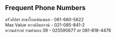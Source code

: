 ## Frequent Phone Numbers

ครัวอัปสร สาขาโกลเด้นเพลส  -  061-680-5622  
Max Value  ทาวน์อินทาวน์  -  021-085-841-2  
หวานดำรงค์  รามคำแหง 39  -  025590677 or  081-818-4476  




